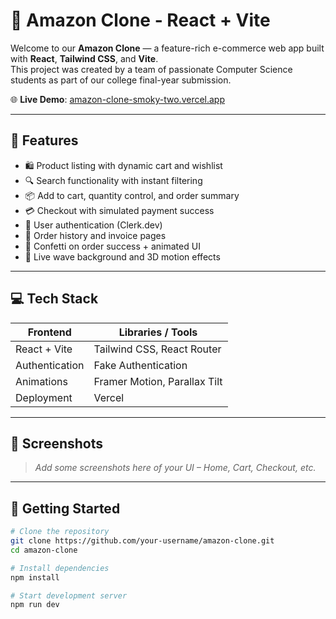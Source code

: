 # 🛒 Amazon Clone - React + Vite

Welcome to our **Amazon Clone** — a feature-rich e-commerce web app built with **React**, **Tailwind CSS**, and **Vite**.  
This project was created by a team of passionate Computer Science students as part of our college final-year submission.

🌐 **Live Demo**: [amazon-clone-smoky-two.vercel.app](https://amazon-clone-smoky-two.vercel.app/)

---

## 🚀 Features

- 🛍️ Product listing with dynamic cart and wishlist
- 🔍 Search functionality with instant filtering
- 📦 Add to cart, quantity control, and order summary
- 💳 Checkout with simulated payment success
- 🔐 User authentication (Clerk.dev)
- 🧾 Order history and invoice pages
- 🎉 Confetti on order success + animated UI
- 🌊 Live wave background and 3D motion effects

---

## 💻 Tech Stack

| Frontend         | Libraries / Tools               |
|------------------|---------------------------------|
| React + Vite     | Tailwind CSS,  React Router     |
| Authentication   | Fake Authentication             |
| Animations       | Framer Motion, Parallax Tilt    |
| Deployment       | Vercel                          |

---

## 📸 Screenshots

> _Add some screenshots here of your UI – Home, Cart, Checkout, etc._

---

## 🔧 Getting Started

```bash
# Clone the repository
git clone https://github.com/your-username/amazon-clone.git
cd amazon-clone

# Install dependencies
npm install

# Start development server
npm run dev
